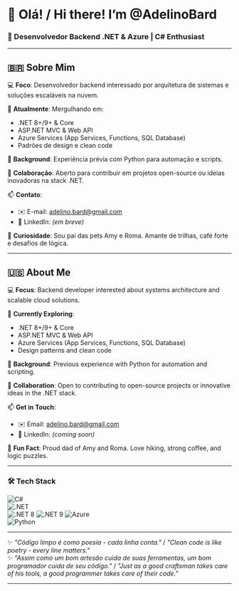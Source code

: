 # 👋 Olá! / Hi there! I’m @AdelinoBard  

### 🚀 Desenvolvedor Backend .NET & Azure | C# Enthusiast  

---  

## 🇧🇷 Sobre Mim  

💻 **Foco**: Desenvolvedor backend interessado por arquitetura de sistemas e soluções escaláveis na nuvem.  

🌱 **Atualmente**: Mergulhando em:  
- .NET 8+/9+ & Core  
- ASP.NET MVC & Web API  
- Azure Services (App Services, Functions, SQL Database)  
- Padrões de design e clean code  

🐍 **Background**: Experiência prévia com Python para automação e scripts.  

🤝 **Colaboração**: Aberto para contribuir em projetos open-source ou ideias inovadoras na stack .NET.  

📫 **Contato**:  
- ✉️ E-mail: [adelino.bard@gmail.com](mailto:adelino.bard@gmail.com)  
- 🔗 LinkedIn: *(em breve)*  

🐾 **Curiosidade**: Sou pai das pets Amy e Roma. Amante de trilhas, café forte e desafios de lógica.  

---  

## 🇺🇸 About Me  

💻 **Focus**: Backend developer interested about systems architecture and scalable cloud solutions.

🌱 **Currently Exploring**:  
- .NET 8+/9+ & Core  
- ASP.NET MVC & Web API  
- Azure Services (App Services, Functions, SQL Database)  
- Design patterns and clean code  

🐍 **Background**: Previous experience with Python for automation and scripting.  

🤝 **Collaboration**: Open to contributing to open-source projects or innovative ideas in the .NET stack.  

📫 **Get in Touch**:  
- ✉️ Email: [adelino.bard@gmail.com](mailto:adelino.bard@gmail.com)  
- 🔗 LinkedIn: *(coming soon)*  

🐾 **Fun Fact**: Proud dad of Amy and Roma. Love hiking, strong coffee, and logic puzzles.  

---  

### 🛠️ Tech Stack  
![C#](https://img.shields.io/badge/C%23-239120?logo=c-sharp&logoColor=white)  
![.NET](https://img.shields.io/badge/.NET-512BD4?logo=dotnet&logoColor=white)  
![.NET 8](https://img.shields.io/badge/.NET%208-512BD4?logo=dotnet&logoColor=white)
![.NET 9](https://img.shields.io/badge/.NET%209-512BD4?logo=dotnet&logoColor=white)
![Azure](https://img.shields.io/badge/Azure-0089D6?logo=microsoft-azure&logoColor=white)  
![Python](https://img.shields.io/badge/Python-3776AB?logo=python&logoColor=white)  

---  

✨ *"Código limpo é como poesia - cada linha conta."* / *"Clean code is like poetry - every line matters."*  
✨ *"Assim como um bom artesão cuida de suas ferramentas, um bom programador cuida de seu código."* / *"Just as a good craftsman takes care of his tools, a good programmer takes care of their code."*

---

<!---
AdelinoBard/AdelinoBard is a ✨ special ✨ repository because its `README.md` (this file) appears on your GitHub profile.
You can click the Preview link to take a look at your changes.
--->
